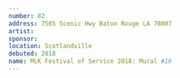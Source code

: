 ```yaml
---
number: 82
address: 7505 Scenic Hwy Baton Rouge LA 70807
artist: 
sponsor: 
location: Scotlandville
debuted: 2018
name: MLK Festival of Service 2018: Mural #16
---
```


